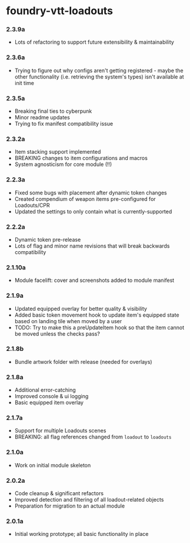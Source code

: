 # foundry-vtt-loadouts

### 2.3.9a
- Lots of refactoring to support future extensibility & maintainability

### 2.3.6a
- Trying to figure out why configs aren't getting registered - maybe the other functionality (i.e. retrieving the system's types) isn't available at init time

### 2.3.5a
- Breaking final ties to cyberpunk
- Minor readme updates
- Trying to fix manifest compatibility issue

### 2.3.2a
- Item stacking support implemented
- BREAKING changes to item configurations and macros
- System agnosticism for core module (!!)

### 2.2.3a
- Fixed some bugs with placement after dynamic token changes
- Created compendium of weapon items pre-configured for Loadouts/CPR
- Updated the settings to only contain what is currently-supported

### 2.2.2a
- Dynamic token pre-release
- Lots of flag and minor name revisions that will break backwards compatibility

### 2.1.10a
- Module facelift: cover and screenshots added to module manifest

### 2.1.9a
- Updated equipped overlay for better quality & visibility
- Added basic token movement hook to update item's equipped state based on landing tile when moved by a user
- TODO: Try to make this a preUpdateItem hook so that the item cannot be moved unless the checks pass?

### 2.1.8b
- Bundle artwork folder with release (needed for overlays)

### 2.1.8a
- Additional error-catching
- Improved console & ui logging
- Basic equipped item overlay

### 2.1.7a
- Support for multiple Loadouts scenes
- BREAKING: all flag references changed from `loadout` to `loadouts`

### 2.1.0a
- Work on initial module skeleton

### 2.0.2a
- Code cleanup & significant refactors
- Improved detection and filtering of all loadout-related objects
- Preparation for migration to an actual module

### 2.0.1a
- Initial working prototype; all basic functionality in place